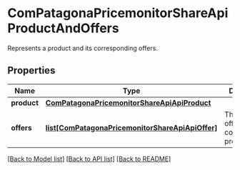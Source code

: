 # ComPatagonaPricemonitorShareApiProductAndOffers

Represents a product and its corresponding offers.
## Properties
Name | Type | Description | Notes
------------ | ------------- | ------------- | -------------
**product** | [**ComPatagonaPricemonitorShareApiApiProduct**](ComPatagonaPricemonitorShareApiApiProduct.md) |  | 
**offers** | [**list[ComPatagonaPricemonitorShareApiApiOffer]**](ComPatagonaPricemonitorShareApiApiOffer.md) | The list of offers for the corresponding product. | 

[[Back to Model list]](../README.md#documentation-for-models) [[Back to API list]](../README.md#documentation-for-api-endpoints) [[Back to README]](../README.md)


